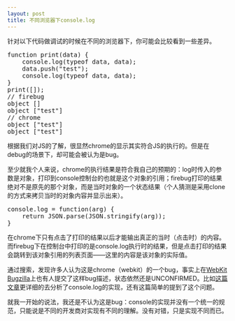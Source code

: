 ```yaml
---
layout: post
title: 不同浏览器下console.log
---
```


针对以下代码做调试的时候在不同的浏览器下，你可能会比较看到一些差异。
<pre class="prettyprint">
function print(data) {
	console.log(typeof data, data);
	data.push("test");
	console.log(typeof data, data);
}
print([]);
// firebug
object []
object ["test"]
// chrome
object ["test"]
object ["test"]
</pre>

根据我们对JS的了解，很显然chrome的显示其实符合JS的执行的。但是在debug的场景下，却可能会被认为是bug。

至少就我个人来说，chrome的执行结果是符合我自己的预期的：log时传入的参数是对象，打印到console控制台的也就是这个对象的引用；firebug打印的结果绝对不是原先的那个对象，而是当时对象的一个状态结果（个人猜测是采用clone的方式来拷贝当时的对象内容并显示出来）。

<pre class="prettyprint">
console.log = function(arg) {
	return JSON.parse(JSON.stringify(arg));
}
</pre>

在chrome下只有点击了打印的结果以后才能输出真正的当时（点击时）的内容。而firebug下在控制台中打印的是console.log执行时的结果，但是点击打印的结果会跳转到该对象引用的列表页面——这里的内容是该对象的实际值。

通过搜索，发现许多人认为这是chrome（webkit）的一个bug，事实上在[WebKit Bugzilla][1]上也有人提交了这样bug描述，状态依然还是UNCONFIRMED。比如[这篇文章][2]更详细的去分析了console.log的实现，还有这篇简单的提到了这个问题。

就我一开始的说法，我还是不认为这是bug：console的实现并没有一个统一的规范，只能说是不同的开发商对实现有不同的理解。没有对错，只是实现不同而已。

[1]:https://bugs.webkit.org/show_bug.cgi?id=35801
[2]:http://techblog.appnexus.com/2011/webkit-chrome-safari-console-log-bug/
[3]:http://lichgo.com/chrome-console-bug/
